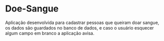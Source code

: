# Doe-Sangue
Aplicação desenvolvida para cadastrar pessoas que queiram doar sangue, os dados são guardados no banco de dados, e caso o usuário esquecer algum campo em branco a aplicação avisa.
